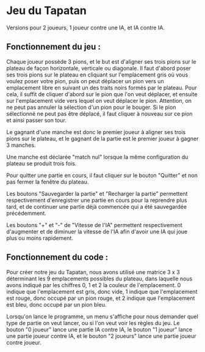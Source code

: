 # Jeu du Tapatan

Versions pour 2 joueurs, 1 joueur contre une IA, et IA contre IA.

## Fonctionnement du jeu :

Chaque joueur possède 3 pions, et le but est d'aligner ses trois pions sur le plateau de façon horizontale, verticale ou diagonale. 
Il faut d'abord poser ses trois pions sur le plateau en cliquant sur l'emplacement gris où vous voulez poser votre pion, puis on peut déplacer un pion vers un emplacement libre en suivant un des traits noirs formés par le plateau. 
Pour cela, il suffit de cliquer d'abord sur le pion que l'on veut déplacer, et ensuite sur l'emplacement vide vers lequel on veut déplacer le pion. Attention, on ne peut pas annuler la sélection d'un pion pour le bouger. Si le pion sélectionné ne peut pas être déplacé, il faut cliquer à nouveau sur ce pion et ainsi passer son tour. 

Le gagnant d'une manche est donc le premier joueur à aligner ses trois pions sur le plateau, et le gagnant de la partie est le premier joueur à gagner 3 manches. 

Une manche est déclarée "match nul" lorsque la même configuration du plateau se produit trois fois.

Pour quitter une partie en cours, il faut cliquer sur le bouton "Quitter" et non pas fermer la fenêtre du plateau. 

Les boutons "Sauvegarder la partie" et "Recharger la partie" permettent respectivement d'enregistrer une partie en cours pour la reprendre plus tard, et de continuer une partie déjà commencée qui a été sauvegardée précédemment.

Les boutons "+" et "-" de "Vitesse de l'IA" permettent respectivement d'augmenter et de diminuer la vitesse de l'IA afin d'avoir une IA qui joue plus ou moins rapidement.

## Fonctionnement du code : 

Pour créer notre jeu du Tapatan, nous avons utilisé une matrice 3 x 3 déterminant les 9 emplacements possibles du plateau, dans laquelle nous avons indiqué par les chiffres 0, 1 et 2 la couleur de l'emplacement. 0 indique que l'emplacement est gris, donc vide, 1 indique que l'emplacement est rouge, donc occupé par un pion rouge, et 2 indique que l'emplacement est bleu, donc occupé par un pion bleu.

Lorsqu'on lance le programme, un menu s'affiche pour nous demander quel type de partie on veut lancer, ou si l'on veut voir les règles du jeu. Le bouton "0 joueur" lance une partie IA contre IA, le bouton "1 joueur" lance une partie joueur contre IA, et le bouton "2 joueurs" lance une partie joueur contre joueur.
